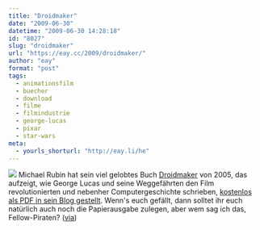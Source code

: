 ```yaml
---
title: "Droidmaker"
date: "2009-06-30"
datetime: "2009-06-30 14:28:18"
id: "8027"
slug: "droidmaker"
url: "https://eay.cc/2009/droidmaker/"
author: "eay"
format: "post"
tags:
  - animationsfilm
  - buecher
  - download
  - filme
  - filmindustrie
  - george-lucas
  - pixar
  - star-wars
meta:
  - yourls_shorturl: "http://eay.li/he"
---
```


![](https://eay.cc/uploads/2009/droidmaker.jpg) Michael Rubin hat sein viel gelobtes Buch [Droidmaker](http://www.amazon.de/exec/obidos/ASIN/0937404675/eayznet-21/eayznet-21) von 2005, das aufzeigt, wie George Lucas und seine Weggefährten den Film revolutionierten und nebenher Computergeschichte schrieben, [kostenlos als PDF in sein Blog gestellt](http://droidmaker.blogspot.com/2009/06/droidmaker-book-now-downloadable-free.html). Wenn's euch gefällt, dann solltet ihr euch natürlich auch noch die Papierausgabe zulegen, aber wem sag ich das, Fellow-Piraten? ([via](http://binarybonsai.com/2009/06/30/download-droidmaker-for-free/))
